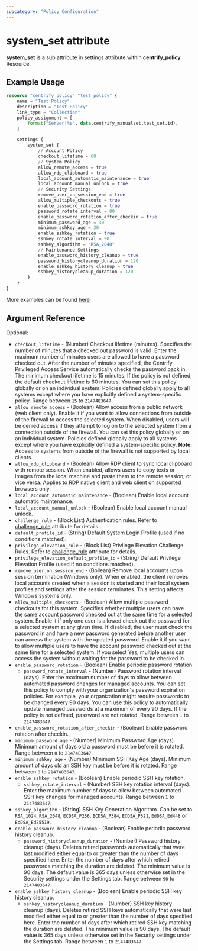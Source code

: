```yaml
---
subcategory: "Policy Configuration"
---
```


# system_set attribute

**system_set** is a sub attribute in settings attribute within **centrify_policy** Resource.

## Example Usage

```terraform
resource "centrify_policy" "test_policy" {
    name = "Test Policy"
    description = "Test Policy"
    link_type = "Collection"
    policy_assignment = [
        format("Server|%s", data.centrify_manualset.test_set.id),
    ]
    
    settings {
        system_set {
            // Account Policy
            checkout_lifetime = 60
            // System Policy
            allow_remote_access = true
            allow_rdp_clipboard = true
            local_account_automatic_maintenance = true
            local_account_manual_unlock = true
            // Security Settings
            remove_user_on_session_end = true
            allow_multiple_checkouts = true
            enable_password_rotation = true
            password_rotate_interval = 80
            enable_password_rotation_after_checkin = true
            minimum_password_age = 30
            minimum_sshkey_age = 30
            enable_sshkey_rotation = true
            sshkey_rotate_interval = 90
            sshkey_algorithm = "RSA_2048"
            // Maintenance Settings
            enable_password_history_cleanup = true
            password_historycleanup_duration = 120
            enable_sshkey_history_cleanup = true
            sshkey_historycleanup_duration = 120
        }
    }
}
```

More examples can be found [here](https://github.com/centrify/terraform-provider-centrify/blob/main/examples/centrify_policy/policy_system_set.tf)

## Argument Reference

Optional:

- `checkout_lifetime` - (Number) Checkout lifetime (minutes). Specifies the number of minutes that a checked out password is valid. Enter the maximum number of minutes users are allowed to have a password checked out. After the number of minutes specified, the Centrify Privileged Access Service automatically checks the password back in. The minimum checkout lifetime is 15 minutes. If the policy is not defined, the default checkout lifetime is 60 minutes. You can set this policy globally or on an individual system. Policies defined globally apply to all systems except where you have explicitly defined a system-specific policy. Range between `15` to `2147483647`.
- `allow_remote_access` - (Boolean) Allow access from a public network (web client only). Enable it if you want to allow connections from outside of the firewall to access the selected system. When disabled, users will be denied access if they attempt to log on to the selected system from a connection outside of the firewall. You can set this policy globally or on an individual system. Policies defined globally apply to all systems except where you have explicitly defined a system-specific policy. **Note:** Access to systems from outside of the firewall is not supported by local clients.
- `allow_rdp_clipboard` - (Boolean) Allow RDP client to sync local clipboard with remote session. When enabled, allows users to copy texts or images from the local machine and paste them to the remote session, or vice versa. Applies to RDP native client and web client on supported browsers only.
- `local_account_automatic_maintenance` - (Boolean) Enable local account automatic maintenance.
- `local_account_manual_unlock` - (Boolean) Enable local account manual unlock.
- `challenge_rule` - (Block List) Authentication rules. Refer to [challenge_rule](./attribute_challengerule.md) attribute for details.
- `default_profile_id` - (String) Default System Login Profile (used if no conditions matched).
- `privilege_elevation_rule` - (Block List) Privilege Elevation Challenge Rules. Refer to [challenge_rule](./attribute_challengerule.md) attribute for details.
- `privilege_elevation_default_profile_id` - (String) Default Privilege Elevation Profile (used if no conditions matched).
- `remove_user_on_session_end` - (Bollean) Remove local accounts upon session termination (Windows only). When enabled, the client removes local accounts created when a session is started and their local system profiles and settings after the session terminates. This setting affects Windows systems only.
- `allow_multiple_checkouts` - (Boolean) Allow multiple password checkouts for this system. Specifies whether multiple users can have the same account password checked out at the same time for a selected system. Enable it if only one user is allowed check out the password for a selected system at any given time. If disabled, the user must check the password in and have a new password generated before another user can access the system with the updated password. Enable it if you want to allow multiple users to have the account password checked out at the same time for a selected system. If you select Yes, multiple users can access the system without waiting for the password to be checked in.
- `enable_password_rotation` - (Boolean) Enable periodic password rotation
  - `password_rotate_interval` - (Number) Password rotation interval (days). Enter the maximum number of days to allow between automated password changes for managed accounts. You can set this policy to comply with your organization's password expiration policies. For example, your organization might require passwords to be changed every 90 days. You can use this policy to automatically update managed passwords at a maximum of every 90 days. If the policy is not defined, password are not rotated. Range between `1` to `2147483647`.
- `enable_password_rotation_after_checkin` - (Boolean) Enable password rotation after checkin.
- `minimum_password_age` - (Number) Minimum Password Age (days). Minimum amount of days old a password must be before it is rotated. Range between `0` to `2147483647`.
- `minimum_sshkey_age` - (Number) Minimum SSH Key Age (days). Minimum amount of days old an SSH key must be before it is rotated. Range between `0` to `2147483647`.
- `enable_sshkey_rotation` - (Boolean) Enable periodic SSH key rotation.
  - `sshkey_rotate_interval` - (Number) SSH key rotation interval (days). Enter the maximum number of days to allow between automated SSH key changes for managed accounts. Range between `1` to `2147483647`.
- `sshkey_algorithm` - (String) SSH Key Generation Algorithm. Can be set to `RSA_1024`, `RSA_2048`, `ECDSA_P256`, `ECDSA_P384`, `ECDSA_P521`, `EdDSA_Ed448` or `EdDSA_Ed25519`.
- `enable_password_history_cleanup` - (Boolean) Enable periodic password history cleanup.
  - `password_historycleanup_duration` - (Number) Password history cleanup (days). Deletes retired passwords automatically that were last modified either equal to or greater than the number of days specified here. Enter the number of days after which retired passwords matching the duration are deleted. The minimum value is 90 days. The default value is 365 days unless otherwise set in the Security settings under the Settings tab. Range between `90` to `2147483647`.
- `enable_sshkey_history_cleanup` - (Boolean) Enable periodic SSH key history cleanup.
  - `sshkey_historycleanup_duration` - (Number) SSH key history cleanup (days). Deletes retired SSH keys automatically that were last modified either equal to or greater than the number of days specified here. Enter the number of days after which retired SSH key matching the duration are deleted. The minimum value is 90 days. The default value is 365 days unless otherwise set in the Security settings under the Settings tab. Range between `1` to `2147483647`.
